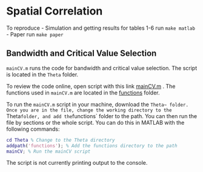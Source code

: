 # Spatial Correlation

To reproduce
    - Simulation and getting results for tables 1-6 run `make matlab`
    - Paper run `make paper`

## Bandwidth and Critical Value Selection

`mainCV.m` runs the code for bandwidth and critical value selection. The script is located in the `Theta` folder. 

To review the code online, open script with this link [mainCV.m](Theta/mainCV.m) . The functions used in `mainCV.m` are located in the [functions](Theta/functions/) folder. 

To run the `mainCV.m` script in your machine, download the `Theta~ folder. Once you are in the file, change the working directory to the `Theta` folder, and add the `functions` folder to the path. You can then run the file by sections or the whole script. You can do this in MATLAB with the following commands:

```matlab
cd Theta % Change to the Theta directory
addpath('functions'); % Add the functions directory to the path
mainCV; % Run the mainCV script
```
The script is not currently printing output to the console.